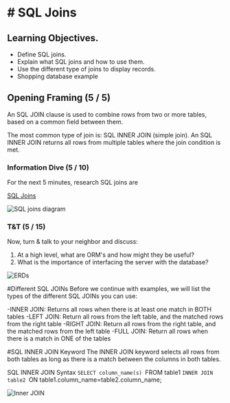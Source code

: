 # # SQL Joins

## Learning Objectives.
- Define SQL joins.
- Explain what SQL joins and how to use them.
- Use the different type of joins to display records.
- Shopping database example

## Opening Framing (5 / 5)
An SQL JOIN clause is used to combine rows from two or more tables, based on a common field between them.

The most common type of join is: SQL INNER JOIN (simple join). An SQL INNER JOIN returns all rows from multiple tables where the join condition is met.

### Information Dive (5 / 10)
For the next 5 minutes, research SQL joins are

[SQL Joins](http://www.w3schools.com/sql/sql_join.asp)

![SQL joins diagram](https://github.com/ATL-WDI-Curriculum/sql-joins/blob/master/images/sql-joins.jpg)

### T&T (5 / 15)
Now, turn & talk to your neighbor and discuss:

1. At a high level, what are ORM's and how might they be useful?
2. What is the importance of interfacing the server with the database?

![ERDs](https://github.com/ATL-WDI-Curriculum/sql-joins/blob/master/images/active-record.png)

#Different SQL JOINs
Before we continue with examples, we will list the types of the different SQL JOINs you can use:

-INNER JOIN: Returns all rows when there is at least one match in BOTH tables
-LEFT JOIN: Return all rows from the left table, and the matched rows from the right table
-RIGHT JOIN: Return all rows from the right table, and the matched rows from the left table
-FULL JOIN: Return all rows when there is a match in ONE of the tables

#SQL INNER JOIN Keyword
The INNER JOIN keyword selects all rows from both tables as long as there is a match between the columns in both tables.

SQL INNER JOIN Syntax
`SELECT column_name(s)
`FROM table1
`INNER JOIN table2
`ON table1.column_name=table2.column_name;

![Inner JOIN](https://github.com/ATL-WDI-Curriculum/sql-joins/blob/master/images/img_innerjoin.gif)

